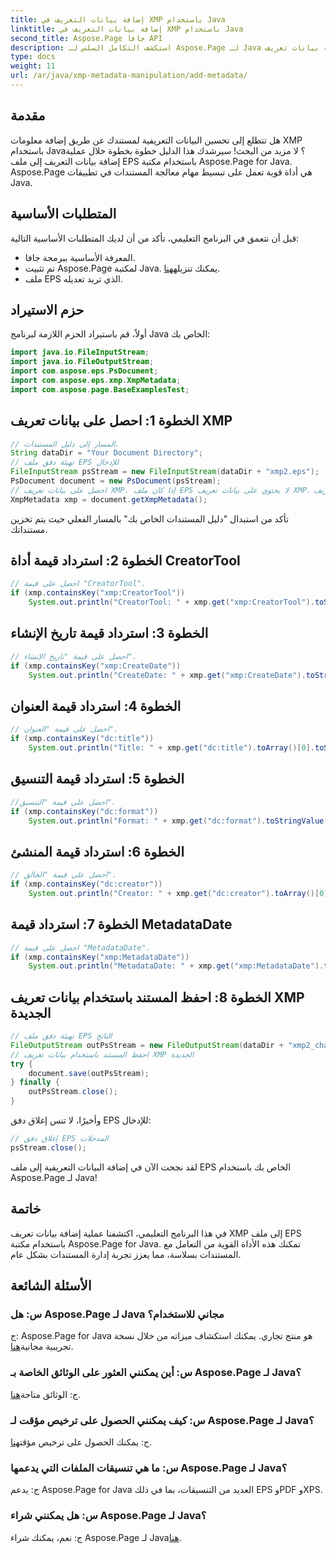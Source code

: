 ```yaml
---
title: إضافة بيانات التعريف في XMP باستخدام Java
linktitle: إضافة بيانات التعريف في XMP باستخدام Java
second_title: Aspose.Page جافا API
description: استكشف التكامل السلس لـ Aspose.Page لـ Java وتعرف على كيفية إضافة بيانات تعريف XMP إلى ملفات EPS الخاصة بك دون عناء. ارفع مستوى لعبة إدارة المستندات الخاصة بك اليوم!
type: docs
weight: 11
url: /ar/java/xmp-metadata-manipulation/add-metadata/
---
```

## مقدمة
هل تتطلع إلى تحسين البيانات التعريفية لمستندك عن طريق إضافة معلومات XMP باستخدام Java؟ لا مزيد من البحث! سيرشدك هذا الدليل خطوة بخطوة خلال عملية إضافة بيانات التعريف إلى ملف EPS باستخدام مكتبة Aspose.Page for Java. Aspose.Page هي أداة قوية تعمل على تبسيط مهام معالجة المستندات في تطبيقات Java.
## المتطلبات الأساسية
قبل أن نتعمق في البرنامج التعليمي، تأكد من أن لديك المتطلبات الأساسية التالية:
- المعرفة الأساسية ببرمجة جافا.
-  تم تثبيت Aspose.Page لمكتبة Java. يمكنك تنزيله[هنا](https://releases.aspose.com/page/java/).
- ملف EPS الذي تريد تعديله.
## حزم الاستيراد
أولاً، قم باستيراد الحزم اللازمة لبرنامج Java الخاص بك:
```java
import java.io.FileInputStream;
import java.io.FileOutputStream;
import com.aspose.eps.PsDocument;
import com.aspose.eps.xmp.XmpMetadata;
import com.aspose.page.BaseExamplesTest;
```
## الخطوة 1: احصل على بيانات تعريف XMP
```java
// المسار إلى دليل المستندات.
String dataDir = "Your Document Directory";
// تهيئة دفق ملف EPS للإدخال
FileInputStream psStream = new FileInputStream(dataDir + "xmp2.eps");
PsDocument document = new PsDocument(psStream);
// احصل على بيانات تعريف XMP. إذا كان ملف EPS لا يحتوي على بيانات تعريف XMP، فسيتم إنشاء ملف جديد باستخدام قيم من تعليقات بيانات تعريف PS (%%Creator، %%CreateDate، %%Title، وما إلى ذلك)
XmpMetadata xmp = document.getXmpMetadata();
```
تأكد من استبدال "دليل المستندات الخاص بك" بالمسار الفعلي حيث يتم تخزين مستنداتك.

## الخطوة 2: استرداد قيمة أداة CreatorTool
```java
// احصل على قيمة "CreatorTool".
if (xmp.containsKey("xmp:CreatorTool"))
    System.out.println("CreatorTool: " + xmp.get("xmp:CreatorTool").toStringValue());
```
## الخطوة 3: استرداد قيمة تاريخ الإنشاء
```java
// احصل على قيمة "تاريخ الإنشاء".
if (xmp.containsKey("xmp:CreateDate"))
    System.out.println("CreateDate: " + xmp.get("xmp:CreateDate").toStringValue());
```
## الخطوة 4: استرداد قيمة العنوان
```java
// احصل على قيمة "العنوان".
if (xmp.containsKey("dc:title"))
    System.out.println("Title: " + xmp.get("dc:title").toArray()[0].toStringValue());
```
## الخطوة 5: استرداد قيمة التنسيق
```java
//احصل على قيمة "التنسيق".
if (xmp.containsKey("dc:format"))
    System.out.println("Format: " + xmp.get("dc:format").toStringValue());
```
## الخطوة 6: استرداد قيمة المنشئ
```java
// احصل على قيمة "الخالق".
if (xmp.containsKey("dc:creator"))
    System.out.println("Creator: " + xmp.get("dc:creator").toArray()[0].toStringValue());
```
## الخطوة 7: استرداد قيمة MetadataDate
```java
// احصل على قيمة "MetadataDate".
if (xmp.containsKey("xmp:MetadataDate"))
    System.out.println("MetadataDate: " + xmp.get("xmp:MetadataDate").toStringValue());
```
## الخطوة 8: احفظ المستند باستخدام بيانات تعريف XMP الجديدة
```java
// تهيئة دفق ملف EPS الناتج
FileOutputStream outPsStream = new FileOutputStream(dataDir + "xmp2_changed.eps");
// احفظ المستند باستخدام بيانات تعريف XMP الجديدة
try {			
    document.save(outPsStream);
} finally {
    outPsStream.close();
}
```
وأخيرًا، لا تنس إغلاق دفق EPS للإدخال:
```java
// إغلاق دفق EPS المدخلات
psStream.close();
```
لقد نجحت الآن في إضافة البيانات التعريفية إلى ملف EPS الخاص بك باستخدام Aspose.Page لـ Java!
## خاتمة
في هذا البرنامج التعليمي، اكتشفنا عملية إضافة بيانات تعريف XMP إلى ملف EPS باستخدام مكتبة Aspose.Page for Java. تمكنك هذه الأداة القوية من التعامل مع المستندات بسلاسة، مما يعزز تجربة إدارة المستندات بشكل عام.
## الأسئلة الشائعة
### س: هل Aspose.Page لـ Java مجاني للاستخدام؟
 ج: Aspose.Page for Java هو منتج تجاري. يمكنك استكشاف ميزاته من خلال نسخة تجريبية مجانية[هنا](https://releases.aspose.com/).
### س: أين يمكنني العثور على الوثائق الخاصة بـ Aspose.Page لـ Java؟
 ج: الوثائق متاحة[هنا](https://reference.aspose.com/page/java/).
### س: كيف يمكنني الحصول على ترخيص مؤقت لـ Aspose.Page لـ Java؟
 ج: يمكنك الحصول على ترخيص مؤقت[هنا](https://purchase.aspose.com/temporary-license/).
### س: ما هي تنسيقات الملفات التي يدعمها Aspose.Page لـ Java؟
ج: يدعم Aspose.Page for Java العديد من التنسيقات، بما في ذلك EPS وPDF وXPS.
### س: هل يمكنني شراء Aspose.Page لـ Java؟
 ج: نعم، يمكنك شراء Aspose.Page لـ Java[هنا](https://purchase.aspose.com/buy).